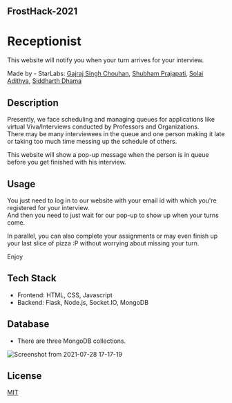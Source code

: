 ## FrostHack-2021

# Receptionist

This website will notify you when your turn arrives for your interview.

Made by - StarLabs: [Gajraj Singh Chouhan](https://github.com/gajrajgchouhan), [Shubham Prajapati](https://github.com/Nova-007), [Solai Adithya](https://github.com/Solai-Adithya), [Siddharth Dhama](https://github.com/siddhama)

## Description

Presently, we face scheduling and managing queues for applications like virtual Viva/Interviews conducted by Professors and Organizations. \
There may be many interviewees in the queue and one person making it late or taking too much time messing up the schedule of others.

This website will show a pop-up message when the person is in queue before you get finished with his interview.

## Usage

You just need to log in to our website with your email id with which you're registered for your interview.\
And then you need to just wait for our pop-up to show up when your turns come.

In parallel, you can also complete your assignments or may even finish up your last slice of pizza :P without worrying about missing your turn.

Enjoy

## Tech Stack

- Frontend: HTML, CSS, Javascript
- Backend: Flask, Node.js, Socket.IO, MongoDB

## Database

- There are three MongoDB collections.

![Screenshot from 2021-07-28 17-17-19](https://user-images.githubusercontent.com/54475046/127317371-449393b2-28df-4a33-b7f8-c28347d6e3e2.png)


## License

[MIT](https://choosealicense.com/licenses/mit/)
